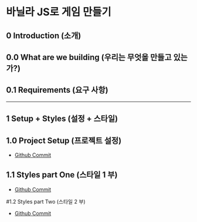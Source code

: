 # 바닐라 JS로 게임 만들기

## 0 Introduction (소개)

## 0.0 What are we building (우리는 무엇을 만들고 있는가?)

## 0.1 Requirements (요구 사항)

---

## 1 Setup + Styles (설정 + 스타일)

## 1.0 Project Setup (프로젝트 설정)
- [Github Commit](https://github.com/nomadcoders/paintjs/commit/15e02efd77e0030e43fe1bb0d3a4356328205bb6)

## 1.1 Styles part One (스타일 1 부)
- [Github Commit](https://github.com/nomadcoders/paintjs/commit/2f81af11c7d9fd5ab3d045bb027550975d95077e)

#1.2 Styles part Two (스타일 2 부)
- [Github Commit](https://github.com/nomadcoders/paintjs/commit/a66768001409a8698d49c6f1e0523aa85094eb02)